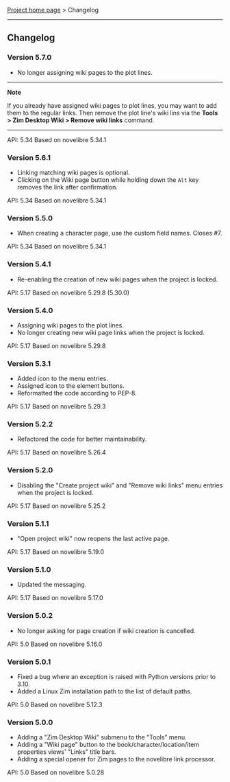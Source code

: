 [Project home page](../) > Changelog

------------------------------------------------------------------------

## Changelog


### Version 5.7.0

- No longer assigning wiki pages to the plot lines.

---

**Note** 

If you already have assigned wiki pages to plot lines, 
you may want to add them to the regular links. 
Then remove the plot line's wiki lins via the 
**Tools > Zim Desktop Wiki > Remove wiki links** command.

--- 

API: 5.34
Based on novelibre 5.34.1



### Version 5.6.1

- Linking matching wiki pages is optional.
- Clicking on the Wiki page button while holding down the `Alt` key
removes the link after confirmation.

API: 5.34
Based on novelibre 5.34.1


### Version 5.5.0

- When creating a character page, use the custom field names. Closes #7.

API: 5.34
Based on novelibre 5.34.1


### Version 5.4.1

- Re-enabling the creation of new wiki pages when the project is locked.

API: 5.17
Based on novelibre 5.29.8 (5.30.0)


### Version 5.4.0

- Assigning wiki pages to the plot lines.
- No longer creating new wiki page links when the project is locked.

API: 5.17
Based on novelibre 5.29.8


### Version 5.3.1

- Added icon to the menu entries.
- Assigned icon to the element buttons.
- Reformatted the code according to PEP-8.

API: 5.17
Based on novelibre 5.29.3


### Version 5.2.2

- Refactored the code for better maintainability.

API: 5.17
Based on novelibre 5.26.4


### Version 5.2.0

- Disabling the "Create project wiki" and "Remove wiki links" menu entries when the project
is locked.

API: 5.17
Based on novelibre 5.25.2


### Version 5.1.1

- "Open project wiki" now reopens the last active page.

API: 5.17
Based on novelibre 5.19.0


### Version 5.1.0

- Updated the messaging.

API: 5.17
Based on novelibre 5.17.0


### Version 5.0.2

- No longer asking for page creation if wiki creation is cancelled.

API: 5.0
Based on novelibre 5.16.0


### Version 5.0.1

- Fixed a bug where an exception is raised with Python versions prior to 3.10.
- Added a Linux Zim installation path to the list of default paths.

API: 5.0
Based on novelibre 5.12.3


### Version 5.0.0

- Adding a "Zim Desktop Wiki" submenu to the "Tools" menu. 
- Adding a "Wiki page" button to the book/character/location/item properties views' "Links" title bars.
- Adding a special opener for Zim pages to the novelibre link processor.

API: 5.0
Based on novelibre 5.0.28
